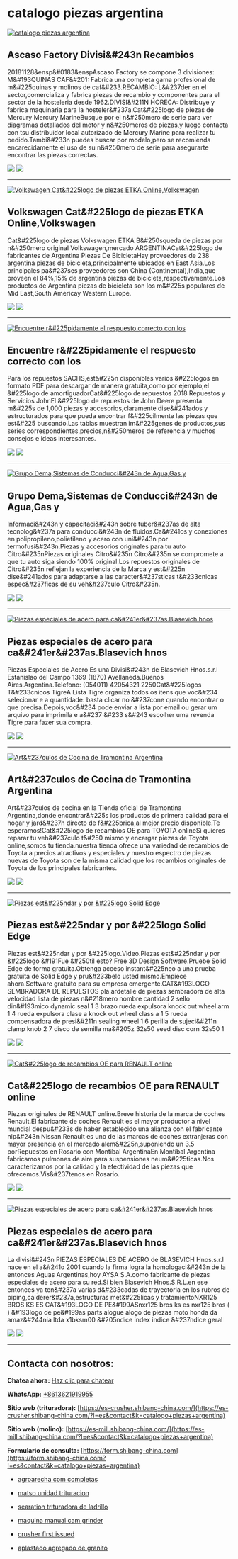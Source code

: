 # catalogo piezas argentina

<a href="https://swt.shibang-china.com/?l=es&img&k=catalogo+piezas+argentina" target="_blank">![catalogo piezas argentina](http://static.shibang-china.com/all-800x300/868.jpg)</a>

## Ascaso Factory Divisi&#243n Recambios
20181128&ensp&#0183&enspAscaso Factory se compone 3 divisiones: M&#193QUINAS CAF&#201: Fabrica una completa gama profesional de m&#225quinas y molinos de caf&#233.RECAMBIO: L&#237der en el sector,comercializa y fabrica piezas de recambio y componentes para el sector de la hosteleria desde 1962.DIVISI&#211N HORECA: Distribuye y fabrica maquinaria para la hosteler&#237a.Cat&#225logo de piezas de Mercury Mercury MarineBusque por el n&#250mero de serie para ver diagramas detallados del motor y n&#250meros de piezas,y luego contacta con tsu distribuidor local autorizado de Mercury Marine para realizar tu pedido.Tambi&#233n puedes buscar por modelo,pero se recomienda encarecidamente el uso de su n&#250mero de serie para asegurarte encontrar las piezas correctas.


<a href="https://whatsapp.shibangsoft.com/WhatsApp.php" target="_blank" title="WhatsApp">![](http://static.shibang-china.com/icon/whatsapp.png)</a> <a href="https://swt.shibang-china.com/?l=es&icon&k=catalogo+piezas+argentina" target="_blank">![](http://static.shibang-china.com/icon/chat-es.png)</a>

---

<a href="https://swt.shibang-china.com/?l=es&img&k=catalogo+piezas+argentina" target="_blank">![Volkswagen Cat&#225logo de piezas ETKA Online,Volkswagen](http://static.shibang-china.com/all-800x300/416.jpg)</a>

## Volkswagen Cat&#225logo de piezas ETKA Online,Volkswagen
Cat&#225logo de piezas Volkswagen ETKA B&#250squeda de piezas por n&#250mero original Volkswagen,mercado ARGENTINACat&#225logo de fabricantes de Argentina Piezas De BicicletaHay proveedores de 238 argentina piezas de bicicleta,principalmente ubicados en East Asia.Los principales pa&#237ses proveedores son China (Continental),India,que proveen el 84%,15% de argentina piezas de bicicleta,respectivamente.Los productos de Argentina piezas de bicicleta son los m&#225s populares de Mid East,South Americay Western Europe.


<a href="https://whatsapp.shibangsoft.com/WhatsApp.php" target="_blank" title="WhatsApp">![](http://static.shibang-china.com/icon/whatsapp.png)</a> <a href="https://swt.shibang-china.com/?l=es&icon&k=catalogo+piezas+argentina" target="_blank">![](http://static.shibang-china.com/icon/chat-es.png)</a>

---

<a href="https://swt.shibang-china.com/?l=es&img&k=catalogo+piezas+argentina" target="_blank">![Encuentre r&#225pidamente el respuesto correcto con los](http://static.shibang-china.com/all-800x300/238.jpg)</a>

## Encuentre r&#225pidamente el respuesto correcto con los
Para los repuestos SACHS,est&#225n disponibles varios &#225logos en formato PDF para descargar de manera gratuita,como por ejemplo,el &#225logo de amortiguadorCat&#225logo de repuestos 2018 Repuestos y Servicios JohnEl &#225logo de repuestos de John Deere presenta m&#225s de 1,000 piezas y accesorios,claramente dise&#241ados y estructurados para que pueda encontrar f&#225cilmente las piezas que est&#225 buscando.Las tablas muestran im&#225genes de productos,sus series correspondientes,precios,n&#250meros de referencia y muchos consejos e ideas interesantes.


<a href="https://whatsapp.shibangsoft.com/WhatsApp.php" target="_blank" title="WhatsApp">![](http://static.shibang-china.com/icon/whatsapp.png)</a> <a href="https://swt.shibang-china.com/?l=es&icon&k=catalogo+piezas+argentina" target="_blank">![](http://static.shibang-china.com/icon/chat-es.png)</a>

---

<a href="https://swt.shibang-china.com/?l=es&img&k=catalogo+piezas+argentina" target="_blank">![Grupo Dema,Sistemas de Conducci&#243n de Agua,Gas y](http://static.shibang-china.com/all-800x300/620.jpg)</a>

## Grupo Dema,Sistemas de Conducci&#243n de Agua,Gas y
Informaci&#243n y capacitaci&#243n sobre tuber&#237as de alta tecnolog&#237a para conducci&#243n de fluidos.Ca&#241os y conexiones en polipropileno,polietileno y acero con uni&#243n por termofusi&#243n.Piezas y accesorios originales para tu auto Citro&#235nPiezas originales Citro&#235n Citro&#235n se compromete a que tu auto siga siendo 100% original.Los repuestos originales de Citro&#235n reflejan la experiencia de la Marca y est&#225n dise&#241ados para adaptarse a las caracter&#237sticas t&#233cnicas espec&#237ficas de su veh&#237culo Citro&#235n.


<a href="https://whatsapp.shibangsoft.com/WhatsApp.php" target="_blank" title="WhatsApp">![](http://static.shibang-china.com/icon/whatsapp.png)</a> <a href="https://swt.shibang-china.com/?l=es&icon&k=catalogo+piezas+argentina" target="_blank">![](http://static.shibang-china.com/icon/chat-es.png)</a>

---

<a href="https://swt.shibang-china.com/?l=es&img&k=catalogo+piezas+argentina" target="_blank">![Piezas especiales de acero para ca&#241er&#237as.Blasevich hnos](http://static.shibang-china.com/all-800x300/927.jpg)</a>

## Piezas especiales de acero para ca&#241er&#237as.Blasevich hnos
Piezas Especiales de Acero Es una Divisi&#243n de Blasevich Hnos.s.r.l Estanislao del Campo 1369 (1870) Avellaneda.Buenos Aires.Argentina.Telefono: (054011) 42054321 2250Cat&#225logos T&#233cnicos TigreA Lista Tigre organiza todos os itens que voc&#234 selecionar e a quantidade: basta clicar no &#237cone quando encontrar o que precisa.Depois,voc&#234 pode enviar a lista por email ou gerar um arquivo para imprimila e a&#237 &#233 s&#243 escolher uma revenda Tigre para fazer sua compra.


<a href="https://whatsapp.shibangsoft.com/WhatsApp.php" target="_blank" title="WhatsApp">![](http://static.shibang-china.com/icon/whatsapp.png)</a> <a href="https://swt.shibang-china.com/?l=es&icon&k=catalogo+piezas+argentina" target="_blank">![](http://static.shibang-china.com/icon/chat-es.png)</a>

---

<a href="https://swt.shibang-china.com/?l=es&img&k=catalogo+piezas+argentina" target="_blank">![Art&#237culos de Cocina de Tramontina Argentina](http://static.shibang-china.com/all-800x300/1522.jpg)</a>

## Art&#237culos de Cocina de Tramontina Argentina
Art&#237culos de cocina en la Tienda oficial de Tramontina Argentina,donde encontrar&#225s los productos de primera calidad para el hogar y jard&#237n directo de f&#225brica,al mejor precio disponible.Te esperamos!Cat&#225logo de recambios OE para TOYOTA onlineSi quieres reparar tu veh&#237culo t&#250 mismo y encargar piezas de Toyota online,somos tu tienda.nuestra tienda ofrece una variedad de recambios de Toyota a precios atractivos y especiales y nuestro espectro de piezas nuevas de Toyota son de la misma calidad que los recambios originales de Toyota de los principales fabricantes.


<a href="https://whatsapp.shibangsoft.com/WhatsApp.php" target="_blank" title="WhatsApp">![](http://static.shibang-china.com/icon/whatsapp.png)</a> <a href="https://swt.shibang-china.com/?l=es&icon&k=catalogo+piezas+argentina" target="_blank">![](http://static.shibang-china.com/icon/chat-es.png)</a>

---

<a href="https://swt.shibang-china.com/?l=es&img&k=catalogo+piezas+argentina" target="_blank">![Piezas est&#225ndar y por &#225logo Solid Edge](http://static.shibang-china.com/all-800x300/1093.jpg)</a>

## Piezas est&#225ndar y por &#225logo Solid Edge
Piezas est&#225ndar y por &#225logo.Video.Piezas est&#225ndar y por &#225logo &#191Fue &#250til esto? Free 3D Design Software.Pruebe Solid Edge de forma gratuita.Obtenga acceso instant&#225neo a una prueba gratuita de Solid Edge y pru&#233belo usted mismo.Empiece ahora.Software gratuito para su empresa emergente.CAT&#193LOGO SEMBRADORA DE REPUESTOS pla.ardetalle de piezas sembradora de alta velocidad lista de piezas n&#218mero nombre cantidad 2 sello din&#193mico dynamic seal 1 3 brazo rueda expulsora knock out wheel arm 1 4 rueda expulsora clase a knock out wheel class a 1 5 rueda compensadora de presi&#211n sealing wheel 1 6 perilla de sujeci&#211n clamp knob 2 7 disco de semilla ma&#205z 32s50 seed disc corn 32s50 1


<a href="https://whatsapp.shibangsoft.com/WhatsApp.php" target="_blank" title="WhatsApp">![](http://static.shibang-china.com/icon/whatsapp.png)</a> <a href="https://swt.shibang-china.com/?l=es&icon&k=catalogo+piezas+argentina" target="_blank">![](http://static.shibang-china.com/icon/chat-es.png)</a>

---

<a href="https://swt.shibang-china.com/?l=es&img&k=catalogo+piezas+argentina" target="_blank">![Cat&#225logo de recambios OE para RENAULT online](http://static.shibang-china.com/all-800x300/426.jpg)</a>

## Cat&#225logo de recambios OE para RENAULT online
Piezas originales de RENAULT online.Breve historia de la marca de coches Renault.El fabricante de coches Renault es el mayor productor a nivel mundial despu&#233s de haber establecido una alianza con el fabricante nip&#243n Nissan.Renault es uno de las marcas de coches extranjeras con mayor presencia en el mercado alem&#225n,suponiendo un 3.5 porRepuestos en Rosario con Montibal ArgentinaEn Montibal Argentina fabricamos pulmones de aire para suspensiones neum&#225ticas.Nos caracterizamos por la calidad y la efectividad de las piezas que ofrecemos.Vis&#237tenos en Rosario.


<a href="https://whatsapp.shibangsoft.com/WhatsApp.php" target="_blank" title="WhatsApp">![](http://static.shibang-china.com/icon/whatsapp.png)</a> <a href="https://swt.shibang-china.com/?l=es&icon&k=catalogo+piezas+argentina" target="_blank">![](http://static.shibang-china.com/icon/chat-es.png)</a>

---

<a href="https://swt.shibang-china.com/?l=es&img&k=catalogo+piezas+argentina" target="_blank">![Piezas especiales de acero para ca&#241er&#237as.Blasevich hnos](http://static.shibang-china.com/all-800x300/937.jpg)</a>

## Piezas especiales de acero para ca&#241er&#237as.Blasevich hnos
La divisi&#243n PIEZAS ESPECIALES DE ACERO de BLASEVICH Hnos.s.r.l nace en el a&#241o 2001 cuando la firma logra la homologaci&#243n de la entonces Aguas Argentinas,hoy AYSA S.A.como fabricante de piezas especiales de acero para su red.Si bien Blasevich Hnos.S.R.L.en ese entonces ya ten&#237a varias d&#233cadas de trayectoria en los rubros de piping,calderer&#237a,estructuras met&#225licas y tratamientoNXR125 BROS KS ES CAT&#193LOGO DE PE&#199ASnxr125 bros ks es nxr125 bros ( ) &#193logo de pe&#199as parts alogue alogo de piezas moto honda da amaz&#244nia ltda x1bksm00 &#205ndice index indice &#237ndice geral


<a href="https://whatsapp.shibangsoft.com/WhatsApp.php" target="_blank" title="WhatsApp">![](http://static.shibang-china.com/icon/whatsapp.png)</a> <a href="https://swt.shibang-china.com/?l=es&icon&k=catalogo+piezas+argentina" target="_blank">![](http://static.shibang-china.com/icon/chat-es.png)</a>

---
## Contacta con nosotros:

**Chatea ahora:** [Haz clic para chatear](https://swt.shibang-china.com?l=es&contact&k=catalogo+piezas+argentina)

**WhatsApp:**  [+8613621919955](https://whatsapp.shibangsoft.com/WhatsApp.php)

**Sitio web (trituradora):** [https://es-crusher.shibang-china.com/](https://es-crusher.shibang-china.com/?l=es&contact&k=catalogo+piezas+argentina)

**Sitio web (molino):** [https://es-mill.shibang-china.com/](https://es-mill.shibang-china.com/?l=es&contact&k=catalogo+piezas+argentina)

**Formulario de consulta:** [https://form.shibang-china.com](https://form.shibang-china.com?l=es&contact&k=catalogo+piezas+argentina)

* [agroarecha com completas](../69/agroarecha%20com%20completas.md)

* [matso unidad trituracion](../79/matso%20unidad%20trituracion.md)

* [searation trituradora de ladrillo](../66/searation%20trituradora%20de%20ladrillo.md)

* [maquina manual cam grinder](../73/maquina%20manual%20cam%20grinder.md)

* [crusher first issued](../80/crusher%20first%20issued.md)

* [aplastado agregado de granito](../68/aplastado%20agregado%20de%20granito.md)
